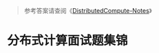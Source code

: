 > 参考答案请查阅《[DistributedCompute-Notes](https://github.com/wx-chevalier/DistributedCompute-Notes?q=)》

# 分布式计算面试题集锦

